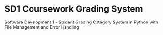 # SD1 Coursework Grading System
 Software Development 1 - Student Grading Category System in Python with File Management and Error Handling
